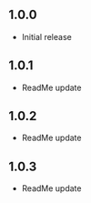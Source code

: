 ## 1.0.0

* Initial release

## 1.0.1

* ReadMe update

## 1.0.2

* ReadMe update

## 1.0.3

* ReadMe update